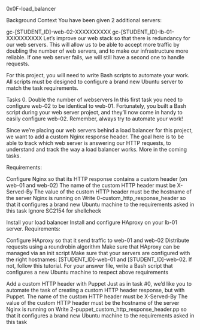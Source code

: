 0x0F-load_balancer


Background Context You have been given 2 additional servers:

gc-[STUDENT_ID]-web-02-XXXXXXXXXX gc-[STUDENT_ID]-lb-01-XXXXXXXXXX Let’s improve our web stack so that there is redundancy for our web servers. This will allow us to be able to accept more traffic by doubling the number of web servers, and to make our infrastructure more reliable. If one web server fails, we will still have a second one to handle requests.

For this project, you will need to write Bash scripts to automate your work. All scripts must be designed to configure a brand new Ubuntu server to match the task requirements.

Tasks 0. Double the number of webservers In this first task you need to configure web-02 to be identical to web-01. Fortunately, you built a Bash script during your web server project, and they’ll now come in handy to easily configure web-02. Remember, always try to automate your work!

Since we’re placing our web servers behind a load balancer for this project, we want to add a custom Nginx response header. The goal here is to be able to track which web server is answering our HTTP requests, to understand and track the way a load balancer works. More in the coming tasks.

Requirements:

Configure Nginx so that its HTTP response contains a custom header (on web-01 and web-02) The name of the custom HTTP header must be X-Served-By The value of the custom HTTP header must be the hostname of the server Nginx is running on Write 0-custom_http_response_header so that it configures a brand new Ubuntu machine to the requirements asked in this task Ignore SC2154 for shellcheck

Install your load balancer Install and configure HAproxy on your lb-01 server.
Requirements:

Configure HAproxy so that it send traffic to web-01 and web-02 Distribute requests using a roundrobin algorithm Make sure that HAproxy can be managed via an init script Make sure that your servers are configured with the right hostnames: [STUDENT_ID]-web-01 and [STUDENT_ID]-web-02. If not, follow this tutorial. For your answer file, write a Bash script that configures a new Ubuntu machine to respect above requirements

Add a custom HTTP header with Puppet Just as in task #0, we’d like you to automate the task of creating a custom HTTP header response, but with Puppet.
The name of the custom HTTP header must be X-Served-By The value of the custom HTTP header must be the hostname of the server Nginx is running on Write 2-puppet_custom_http_response_header.pp so that it configures a brand new Ubuntu machine to the requirements asked in this task
